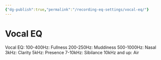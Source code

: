 ```yaml
---
{"dg-publish":true,"permalink":"/recording-eq-settings/vocal-eq/"}
---
```


# Vocal EQ

Vocal EQ:
100-400Hz: Fullness
200-250Hz: Muddiness
500-1000Hz: Nasal
3kHz: Clarity
5kHz: Presence
7-10kHz: Sibilance
10kHz and up: Air